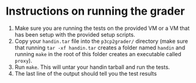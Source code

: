 # Instructions on running the grader

  1. Make sure you are running the tests on the provided VM or a VM that has been setup with the provided setup scripts.
  2. Copy your `handin.tar` file into the `p3cp2grader/` directory (make sure that running `tar -xf handin.tar` creates a folder named `handin` and running `make` in the root of this folder creates an executable called `proxy`).
  3. Run `make`. This will untar your handin tarball and run the tests.
  4. The last line of the output should tell you the test results
